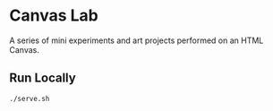 # Canvas Lab

A series of mini experiments and art projects performed on an HTML Canvas.

## Run Locally

```
./serve.sh
```
